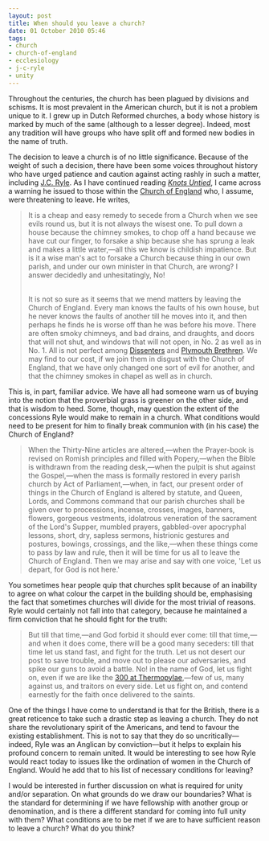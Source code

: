 ```yaml
---
layout: post
title: When should you leave a church?
date: 01 October 2010 05:46
tags:
- church
- church-of-england
- ecclesiology
- j-c-ryle
- unity
---
```

<p>Throughout the centuries, the church has been plagued by divisions and schisms. It is most prevalent in the American church, but it is not a problem unique to it.&nbsp;I grew up in Dutch Reformed churches, a body whose history is marked by much of the same (although to a lesser degree). Indeed, most any tradition will have groups who have split off and formed new bodies in the name of truth.</p>
<p>The decision to leave a church is of no little significance. Because of the weight of such a decision, there have been some voices throughout history who have urged patience and caution against acting rashly in such a matter, including <a href="http://en.wikipedia.org/wiki/J.C._Ryle">J.C. Ryle</a>. As I have continued reading <em><a href="http://www.amazon.com/Statements-Disputed-Standpoint-Evangelical-Churchman/dp/1151136840/ref=tmm_pap_title_0">Knots Untied</a></em>, I came across a warning he issued to those within the <a href="http://cofe.anglican.org">Church of England</a> who, I assume, were threatening to leave. He writes,</p>
<blockquote>
It is a cheap and easy remedy to secede from a Church when we see evils round us, but it is not always the wisest one. To pull down a house because the chimney smokes, to chop off a hand because we have cut our finger, to forsake a ship because she has sprung a leak and makes a little water,&mdash;all this we know is childish impatience. But is it a wise man's act to forsake a Church because thing in our own parish, and under our own minister in that Church, are wrong? I answer decidedly and unhesitatingly, No!<br><br>

It is not so sure as it seems that we mend matters by leaving the Church of England. Every man knows the faults of his own house, but he never knows the faults of another till he moves into it, and then perhaps he finds he is worse off than he was before his move. There are often smoky chimneys, and bad drains, and draughts, and doors that will not shut, and windows that will not open, in No. 2 as well as in No. 1. All is not perfect among <a href="http://en.wikipedia.org/wiki/English_Dissenters">Dissenters</a> and <a href="http://en.wikipedia.org/wiki/Plymouth_Brethren">Plymouth Brethren</a>. We may find to our cost, if we join them in disgust with the Church of England, that we have only changed one sort of evil for another, and that the chimney smokes in chapel as well as in church.
</blockquote>
<p>This is, in part, familiar advice. We have all had someone warn us of buying into the notion that the proverbial grass is greener on the other side, and that is wisdom to heed. Some, though, may question the extent of the concessions Ryle would make to remain in a church. What conditions would need to be present for him to finally break communion with (in his case) the Church of England?</p>
<blockquote>
When the Thirty-Nine articles are altered,&mdash;when the Prayer-book is revised on Romish principles and filled with Popery,&mdash;when the Bible is withdrawn from the reading desk,&mdash;when the pulpit is shut against the Gospel,&mdash;when the mass is formally restored in every parish church by Act of Parliament,&mdash;when, in fact, our present order of things in the Church of England is altered by statute, and Queen, Lords, and Commons command that our parish churches shall be given over to processions, incense, crosses, images, banners, flowers, gorgeous vestments, idolatrous veneration of the sacrament of the Lord's Supper, mumbled prayers, gabbled-over apocryphal lessons, short, dry, sapless sermons, histrionic gestures and postures, bowings, crossings, and the like,&mdash;when these things come to pass by law and rule, then it will be time for us all to leave the Church of England. Then we may arise and say with one voice, 'Let us depart, for God is not here.'
</blockquote>
<p>You sometimes hear people quip that churches split because of an inability to agree on what colour the carpet in the building should be, emphasising the fact that sometimes churches will divide for the most trivial of reasons. Ryle would certainly not fall into that category, because he maintained a firm conviction that he should fight for the truth:</p>
<blockquote>
But till that time,&mdash;and God forbid it should ever come: till that time,&mdash;and when it does come, there will be a good many seceders: till that time let us stand fast, and fight for the truth. Let us not desert our post to save trouble, and move out to please our adversaries, and spike our guns to avoid a battle. No! in the name of God, let us fight on, even if we are like the <a href="http://en.wikipedia.org/wiki/Battle_of_Thermopylae">300 at Thermopylae</a>,&mdash;few of us, many against us, and traitors on every side. Let us fight on, and contend earnestly for the faith once delivered to the saints.
</blockquote>
<p>One of the things I have come to understand is that for the British, there is a great reticence to take such a drastic step as leaving a church. They do not share the revolutionary spirit of the Americans, and tend to favour the existing establishment. This is not to say that they do so uncritically&mdash;indeed, Ryle was an Anglican by conviction&mdash;but it helps to&nbsp;explain his profound concern to remain united. It would be interesting to see how Ryle would react today to issues like the ordination of women in the Church of England. Would he add that to his list of necessary conditions for leaving?</p>

I would be interested in further discussion on what is required for unity and/or separation. On what grounds do we draw our boundaries? What is the standard for determining if we have fellowship with another group or denomination, and is there a different standard for coming into full unity with them? What conditions are to be met if we are to have sufficient reason to leave a church? What do you think?
